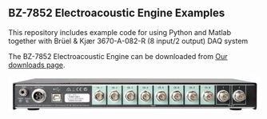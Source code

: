 ## BZ-7852 Electroacoustic Engine Examples 

This repository includes example code for using Python and Matlab together with Brüel & Kjær 3670-A-082-R  (8 input/2 output) DAQ system

The BZ-7852 Electroacoustic Engine can be downloaded from [Our downloads page](https://www.bksv.com/en/services/downloads/3670-usb-audio-demo-tool/bz-7852-electro-acoustic-engine).

![3670](pictures/3670.jpg)